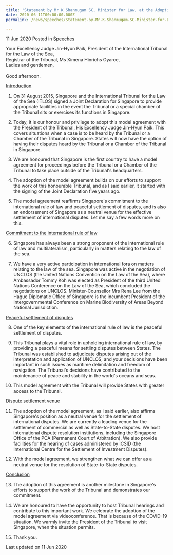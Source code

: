 ```yaml
---
title: 'Statement by Mr K Shanmugam SC, Minister for Law, at the Adoption Ceremony for the Singapore-ITLOS Model Agreement'
date: 2020-06-11T00:00:00.000Z
permalink: /news/speeches/Statement-by-Mr-K-Shanmugam-SC-Minister-for-Law-at-the-Adoption-Ceremony-for-the-Singapore-ITLOS-Model-Agreement

---
```



11 Jun 2020 Posted in [Speeches](/news/speeches)

Your Excellency Judge Jin-Hyun Paik, President of the International Tribunal for the Law of the Sea,
<br>Registrar of the Tribunal, Ms Ximena Hinrichs Oyarce,
<br>Ladies and gentlemen,
<br><br>Good afternoon.

<u>Introduction</u>

<ol start="1">
<li>On 31 August 2015, Singapore and the International Tribunal for the Law of the Sea (ITLOS) signed a Joint Declaration for Singapore to provide appropriate facilities in the event the Tribunal or a special chamber of the Tribunal sits or exercises its functions in Singapore.</li></ol>

<ol start="2">
<li>Today, it is our honour and privilege to adopt this model agreement with the President of the Tribunal, His Excellency Judge Jin-Hyun Paik. This covers situations when a case is to be heard by the Tribunal or a Chamber of the Tribunal in Singapore. States will now have the option of having their disputes heard by the Tribunal or a Chamber of the Tribunal in Singapore.</li></ol>

<ol start="3">
<li>We are honoured that Singapore is the first country to have a model agreement for proceedings before the Tribunal or a Chamber of the Tribunal to take place outside of the Tribunal's headquarters.</li></ol>

<ol start="4">
<li>The adoption of the model agreement builds on our efforts to support the work of this honourable Tribunal, and as I said earlier, it started with the signing of the Joint Declaration five years ago.</li></ol>

<ol start="5">
<li>The model agreement reaffirms Singapore's commitment to the international rule of law and peaceful settlement of disputes, and is also an endorsement of Singapore as a neutral venue for the effective settlement of international disputes. Let me say a few words more on this.</li></ol>

<u>Commitment to the international rule of law</u>

<ol start="6">
<li>Singapore has always been a strong proponent of the international rule of law and multilateralism, particularly in matters relating to the law of the sea.</li></ol>

<ol start="7">
<li>We have a very active participation in international fora on matters relating to the law of the sea. Singapore was active in the negotiation of UNCLOS (the United Nations Convention on the Law of the Sea), where Ambassador Tommy Koh was elected as President of the third United Nations Conference on the Law of the Sea, which concluded the negotiations on UNCLOS. Minister-Counsellor Mrs Rena Lee from the Hague Diplomatic Office of Singapore is the incumbent President of the Intergovernmental Conference on Marine Biodiversity of Areas Beyond National Jurisdiction.</li></ol>

<u>Peaceful settlement of disputes</u>

<ol start="8">
<li>One of the key elements of the international rule of law is the peaceful settlement of disputes.</li></ol>

<ol start="9">
<li>This Tribunal plays a vital role in upholding international rule of law, by providing a peaceful means for settling disputes between States. The Tribunal was established to adjudicate disputes arising out of the interpretation and application of UNCLOS, and your decisions have been important in such issues as maritime delimitation and freedom of navigation. The Tribunal's decisions have contributed to the maintenance of peace and stability in the world's oceans and seas.</li></ol>

<ol start="10">
<li>This model agreement with the Tribunal will provide States with greater access to the Tribunal.</li></ol>

<u>Dispute settlement venue</u>

<ol start="11">
<li>The adoption of the model agreement, as I said earlier, also affirms Singapore's position as a neutral venue for the settlement of international disputes. We are currently a leading venue for the settlement of commercial as well as State-to-State disputes. We host international dispute resolution institutions, including the Singapore Office of the PCA (Permanent Court of Arbitration). We also provide facilities for the hearing of cases administered by ICSID (the International Centre for the Settlement of Investment Disputes).</li></ol>

<ol start="12">
<li>With the model agreement, we strengthen what we can offer as a neutral venue for the resolution of State-to-State disputes.</li></ol>

<u>Conclusion</u>

<ol start="13">
<li>The adoption of this agreement is another milestone in Singapore's efforts to support the work of the Tribunal and demonstrates our commitment.</li></ol>

<ol start="14">
<li>We are honoured to have the opportunity to host Tribunal hearings and contribute to this important work. We celebrate the adoption of the model agreement via videoconference. That is because of the COVID-19 situation. We warmly invite the President of the Tribunal to visit Singapore, when the situation permits.</li></ol>

<ol start="15">
<li>Thank you.</li></ol>


<p class="right-side-updated">Last updated on 11 Jun 2020</p> 
